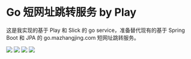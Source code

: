 # Go 短网址跳转服务 by Play

这是我实现的基于 Play 和 Slick 的 go service，准备替代现有的基于 Spring Boot 和 JPA 的 go.mazhangjing.com 短网址跳转服务。

![](http://static2.mazhangjing.com/badge/scala.png)
![](http://static2.mazhangjing.com/badge/play.png)
![](http://static2.mazhangjing.com/badge/slick.png)
![](http://static2.mazhangjing.com/badge/akka.png)